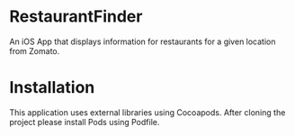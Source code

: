# RestaurantFinder
An iOS App that displays information for restaurants for a given location from Zomato.

# Installation
This application uses external libraries using Cocoapods. After cloning the project please install Pods using Podfile.

